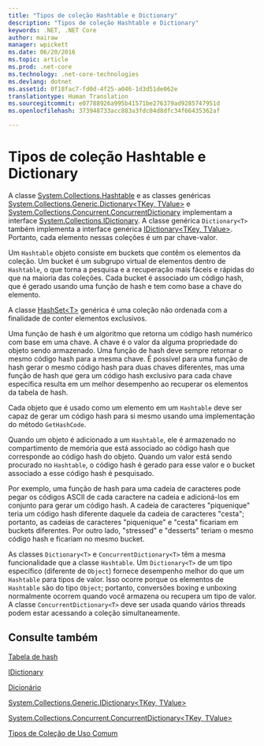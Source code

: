 ```yaml
---
title: "Tipos de coleção Hashtable e Dictionary"
description: "Tipos de coleção Hashtable e Dictionary"
keywords: .NET, .NET Core
author: mairaw
manager: wpickett
ms.date: 06/20/2016
ms.topic: article
ms.prod: .net-core
ms.technology: .net-core-technologies
ms.devlang: dotnet
ms.assetid: 0f18fac7-fd0d-4f25-a046-1d3d51de062e
translationtype: Human Translation
ms.sourcegitcommit: e07788926a995b41571be276379ad9285747951d
ms.openlocfilehash: 373948733acc883a3fdc04d8dfc34f66435362af

---
```


# <a name="hashtable-and-dictionary-collection-types"></a>Tipos de coleção Hashtable e Dictionary

A classe [System.Collections.Hashtable](https://docs.microsoft.com/dotnet/core/api/System.Collections.Hashtable) e as classes genéricas [System.Collections.Generic.Dictionary&lt;TKey, TValue&gt;](https://docs.microsoft.com/dotnet/core/api/System.Collections.Generic.Dictionary-2) e [System.Collections.Concurrent.ConcurrentDictionary<T>](https://docs.microsoft.com/dotnet/core/api/System.Collections.Concurrent.ConcurrentDictionary-2) implementam a interface [System.Collections.IDictionary](https://docs.microsoft.com/dotnet/core/api/System.Collections.IDictionary). A classe genérica `Dictionary<T>` também implementa a interface genérica [IDictionary&lt;TKey, TValue&gt;](https://docs.microsoft.com/dotnet/core/api/System.Collections.Generic.IDictionary-2). Portanto, cada elemento nessas coleções é um par chave-valor.

Um `Hashtable` objeto consiste em buckets que contêm os elementos da coleção. Um bucket é um subgrupo virtual de elementos dentro de `Hashtable`, o que torna a pesquisa e a recuperação mais fáceis e rápidas do que na maioria das coleções. Cada bucket é associado um código hash, que é gerado usando uma função de hash e tem como base a chave do elemento.

A classe [HashSet&lt;T&gt;](https://docs.microsoft.com/dotnet/core/api/System.Collections.Generic.HashSet-1) genérica é uma coleção não ordenada com a finalidade de conter elementos exclusivos. 

Uma função de hash é um algoritmo que retorna um código hash numérico com base em uma chave. A chave é o valor da alguma propriedade do objeto sendo armazenado. Uma função de hash deve sempre retornar o mesmo código hash para a mesma chave. É possível para uma função de hash gerar o mesmo código hash para duas chaves diferentes, mas uma função de hash que gera um código hash exclusivo para cada chave específica resulta em um melhor desempenho ao recuperar os elementos da tabela de hash.

Cada objeto que é usado como um elemento em um `Hashtable` deve ser capaz de gerar um código hash para si mesmo usando uma implementação do método `GetHashCode`. 

Quando um objeto é adicionado a um `Hashtable`, ele é armazenado no compartimento de memória que está associado ao código hash que corresponde ao código hash do objeto. Quando um valor está sendo procurado no `Hashtable`, o código hash é gerado para esse valor e o bucket associado a esse código hash é pesquisado.

Por exemplo, uma função de hash para uma cadeia de caracteres pode pegar os códigos ASCII de cada caractere na cadeia e adicioná-los em conjunto para gerar um código hash. A cadeia de caracteres "piquenique" teria um código hash diferente daquele da cadeia de caracteres "cesta"; portanto, as cadeias de caracteres "piquenique" e "cesta" ficariam em buckets diferentes. Por outro lado, "stressed" e "desserts" teriam o mesmo código hash e ficariam no mesmo bucket.

As classes `Dictionary<T>` e `ConcurrentDictionary<T>` têm a mesma funcionalidade que a classe `Hashtable`. Um `Dictionary<T>` de um tipo específico (diferente de `Object`) fornece desempenho melhor do que um `Hashtable` para tipos de valor. Isso ocorre porque os elementos de `Hashtable` são do tipo `Object`; portanto, conversões boxing e unboxing normalmente ocorrem quando você armazena ou recupera um tipo de valor. A classe `ConcurrentDictionary<T>` deve ser usada quando vários threads podem estar acessando a coleção simultaneamente.

## <a name="see-also"></a>Consulte também

[Tabela de hash](https://docs.microsoft.com/dotnet/core/api/System.Collections.Hashtable)

[IDictionary](https://docs.microsoft.com/dotnet/core/api/System.Collections.IDictionary)

[Dicionário](https://docs.microsoft.com/dotnet/core/api/System.Collections.Generic.Dictionary-2)

[System.Collections.Generic.IDictionary&lt;TKey, TValue&gt;](https://docs.microsoft.com/dotnet/core/api/System.Collections.Generic.IDictionary-2)

[System.Collections.Concurrent.ConcurrentDictionary&lt;TKey, TValue&gt;](https://docs.microsoft.com/dotnet/core/api/System.Collections.Concurrent.ConcurrentDictionary-2)

[Tipos de Coleção de Uso Comum](commonly-used-collection-types.md)




<!--HONumber=Dec16_HO1-->


